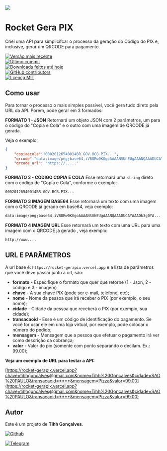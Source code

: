   <img src="https://raw.githubusercontent.com/filipedeschamps/rss-feed-emitter/master/content/logo.gif">

# Rocket Gera PIX

Criei uma API para simplicifcar o processo da geração do Código do PIX e, inclusive, gerar um QRCODE para pagamento.

[![Versão mais recente](https://img.shields.io/github/release/tihhgoncalves/app_gerapix.svg?style=flat)]()  
[![Último commit](https://img.shields.io/github/last-commit/tihhgoncalves/app_gerapix.svg?style=flat)]()  
[![Downloads feitos até hoje](https://img.shields.io/github/downloads/tihhgoncalves/app_gerapix/total.svg?style=flat)]()  
[![GitHub contributors](https://img.shields.io/github/contributors/tihhgoncalves/app_gerapix.svg?style=flat)]()  
[![Lcença MIT](https://img.shields.io/badge/License-MIT-yellow.svg)](https://opensource.org/licenses/)


## Como usar
Para tornar o processo o mais simples possível, você gera tudo direto pela URL da API. 
Porém, pode gerar em 3 formados:

**FORMATO 1 - JSON**
Retornará um objeto JSON com 2 parâmetros, um para o código do "Copia e Cola" e o outro com uma imagem de QRCODE já gerada.

Veja o exemplo:
```json
{
    "copiaecola":"00020126540014BR.GOV.BCB.PIX...",
    "qrcode":"data:image/png;base64,iVBORw0KGgoAAAANSUhEUgAAANQAAADUCAYAAADk3g0YA...",
    "qrcode_url": "https://....."
}
```

**FORMATO 2 - CÓDIGO COPIA E COLA**
Esse retornará uma `string` direto com o código de "Copia e Cola", conforme o exemplo:
```txt
00020126540014BR.GOV.BCB.PIX...
```

**FORMATO 3 IMAGEM BASE64**
Esse retornará um texto com uma imagem com o QRCODE já gerado em base64, veja exemplo:
```txt
data:image/png;base64,iVBORw0KGgoAAAANSUhEUgAAANQAAADUCAYAAADk3g0YA...
```

**FORMATO 4 IMAGEM URL**
Esse retornará um texto com uma URL para uma imagem com o QRCODE já gerado , veja exemplo:
```txt
http://www....
```


## URL E PARÂMETROS
A url base é: `https://rocket-gerapix.vercel.app` e a lista de parâmetros que você deve passar junto a url, são:

- **formato** - Especifique o formato que quer que retorne (1 - Json, 2 - código e 3 - imagem)
 - **chave** - A sua chave PIX (pode ser e-mail, telefone, etc);
 - **nome** - Nome da pessoa que irá receber o PIX (por exemplo, o seu nome);
 - **cidade** - Cidade da pessoa que receberá o PIX (por exemplo, sua cidade);
 - **transacaoid** - Esse é um código de identificação do pagamento. Se você for usar ele em uma loja virtual, por exemplo, pode colocar o número do pedido;
 - **mensagem** - Mensagem que a pessoa que efetuar o pagamento irá ver como descrição ca cobrança;
 - **valor** - Valor do pix (somente com ponto separando o decilam. Ex.: 99.00);

 **Veja um exemplo de URL para testar a API:**

 [https://rocket-gerapix.vercel.app?chave=tihhgoncalves@gmail.com&nome=Tihh%20Goncalves&cidade=SAO%20PAULO&transacaoid=****&mensagem=Pizza&valor=99.00](https://rocket-gerapix.vercel.app?chave=tihhgoncalves@gmail.com&nome=Tihh%20Goncalves&cidade=SAO%20PAULO&transacaoid=****&mensagem=Pizza&valor=99.00)

## Autor

Este é um projeto de **Tihh Gonçalves**.



[![Github](https://img.shields.io/badge/GitHub-181717.svg?style=for-the-badge&logo=GitHub&logoColor=white)](https://github.com/tihhgoncalves)

[![Telegram](https://img.shields.io/badge/Telegram-26A5E4.svg?style=for-the-badge&logo=Telegram&logoColor=white)](https://t.me/tihhgoncalves)
